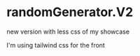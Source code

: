 # randomGenerator.V2
new version with less css of my showcase 

I'm using tailwind css for the front
